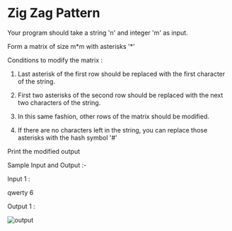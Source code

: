 # Zig Zag Pattern

Your program should take a string 'n' and integer 'm' as input.

Form a matrix of size m\*m with asterisks '\*'

Conditions to modify the matrix :

1) Last asterisk of the first row should be replaced with the first character of the string.

2) First two asterisks of the second row should be replaced with the next two characters of the string.

3) In this same fashion, other rows of the matrix should be modified.

4) If there are no characters left in the string, you can replace those asterisks with the hash symbol '#'

Print the modified output

Sample Input and Output :- 

Input 1 :

qwerty
6

Output 1 :

![output](https://user-images.githubusercontent.com/23584394/86082592-c24e9c00-bab5-11ea-91f7-5cb14cf99497.PNG)

